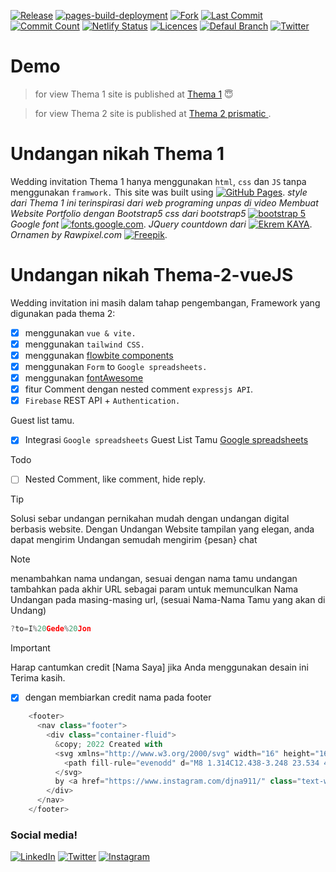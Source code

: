 [![Release ](https://flat.badgen.net/github/release/parta99/parta99.github.io/releases)](https://github.com/parta99/parta99.github.io/releases)
[![pages-build-deployment](https://github.com/parta99/pawiwahan/actions/workflows/pages/pages-build-deployment/badge.svg?branch=main)](https://github.com/parta99/pawiwahan/actions/workflows/pages/pages-build-deployment)
[![Fork](https://flat.badgen.net/github/forks/parta99/pawiwahan/)](https://github.com/parta99/pawiwahan/forks)
[![Last Commit](https://flat.badgen.net/github/last-commit/parta99/pawiwahan/main)](https://github.com/parta99/pawiwahan/commits/main)
[![Commit Count](https://flat.badgen.net/github/commits/parta99/pawiwahan/main)](https://github.com/parta99/pawiwahan)
[![Netlify Status](https://api.netlify.com/api/v1/badges/6324e7f5-1c96-4b61-9e09-95aaf3e3db9d/deploy-status)](https://pawiwahan-dejon-eka.netlify.app/)
[![Licences ](https://badgen.net/badge/license/MIT/purple)](https://github.com/parta99/pawiwahan/blob/main/thema-1/LICENSE)
[![Defaul Branch ](https://badgen.net/github/checks/node-formidable/node-formidable)](https://github.com/parta99/parta99.github.io)
[![Twitter ](https://badgen.net/badge/icon/twitter?icon=twitter&label)](https://twitter.com/@djna911)


# Demo 
 > for view
Thema 1 site is published at [Thema 1](https://pawiwahan-dejon-eka.netlify.app/) :innocent:

 > for view
Thema 2 site is published at [Thema 2 prismatic ](https://pawiwahan-prismatic-taupe.vercel.app/).


# Undangan nikah Thema 1
Wedding invitation Thema 1 hanya menggunakan `html`, `css` dan `JS` tanpa menggunakan `framwork.`
 This site was built using [![GitHub Pages](https://flat.badgen.net/badge/icon/github?icon=github&label)](https://pages.github.com/). 
 *style dari Thema 1 ini  terinspirasi dari web programing unpas di video Membuat Website Portfolio dengan Bootstrap5* 
 *css dari bootstrap5* [![bootstrap 5](https://flat.badgen.net/badge/bootstrap/5/purple)](https://getbootstrap.com/docs/5.0/getting-started/introduction/) 
 *Google font* [![fonts.google.com](https://flat.badgen.net/badge/icon/google?icon=chrome&label)](https://fonts.google.com/?icon.platform=web&preview.text=Yth.%20Bapak%2FIbu%2FSaudra%2Fi%20Buka%20Undangan&preview.text_type=custom).
 *JQuery countdown dari* [![Ekrem KAYA](https://flat.badgen.net/badge/icon/github?icon=github&label)](https://github.com/epiksel/countdown). 
 *Ornamen by Rawpixel.com* [![Freepik ](https://flat.badgen.net/badge/freepik/freepik/cyan)](http://www.freepik.com). 


# Undangan nikah Thema-2-vueJS
Wedding invitation ini masih dalam tahap pengembangan,
Framework yang digunakan pada thema 2: 
- [x] menggunakan `vue & vite.`
- [x] menggunakan `tailwind CSS.`
- [x] menggunakan [flowbite components](https://flowbite.com/docs/components/carousel/)
- [x] menggunakan `Form` to `Google spreadsheets.`
- [x] menggunakan [fontAwesome](https://fontawesome.com/icons)
- [x] fitur Comment dengan nested comment `expressjs API`.
- [x] `Firebase` REST API + `Authentication.`

Guest list tamu.
  - [x] Integrasi `Google spreadsheets` Guest List Tamu [Google spreadsheets](https://docs.google.com/spreadsheets/d/1_egTjhlK1-fxVXthU3ER1wFn95pHG-vffIlyEQ2N3gw/edit?usp=sharing)

Todo
  - [ ] Nested Comment, like comment, hide reply.

> [!TIP]
> Solusi sebar undangan pernikahan mudah dengan undangan digital berbasis website.
> Dengan Undangan Website tampilan yang elegan,
> anda dapat mengirim Undangan semudah mengirim {pesan} chat

> [!NOTE]
> menambahkan nama undangan, sesuai dengan nama tamu undangan
> tambahkan pada akhir URL sebagai param 
> untuk memunculkan Nama Undangan pada masing-masing url, 
> (sesuai Nama-Nama Tamu yang akan di Undang)
```js
?to=I%20Gede%20Jon
```

> [!IMPORTANT]
> Harap cantumkan credit [Nama Saya] jika Anda menggunakan desain ini Terima kasih.
- [x] dengan membiarkan credit nama pada footer
```js
    <footer>
      <nav class="footer">
        <div class="container-fluid">       
          &copy; 2022 Created with
          <svg xmlns="http://www.w3.org/2000/svg" width="16" height="16" fill="currentColor" class="bi bi-heart-fill text-danger" viewBox="0 0 16 16">
            <path fill-rule="evenodd" d="M8 1.314C12.438-3.248 23.534 4.735 8 15-7.534 4.736 3.562-3.248 8 1.314z" />
          </svg>
          by <a href="https://www.instagram.com/djna911/" class="text-white fw-bold" style="text-decoration: none"> DE Juna</a>
        </div>
      </nav>
    </footer>
```

### Social media!
[![LinkedIn](https://flat.badgen.net/badge/linkedin/gede-juniada/cyan)](https://www.linkedin.com/in/gede-juniada/)
[![Twitter](https://flat.badgen.net/badge/icon/twitter?icon=twitter&label)](https://twitter.com/@djna911)
[![Instagram](https://flat.badgen.net/badge/instagram/@djna911/pink)](https://www.instagram.com/djna911/)

